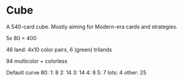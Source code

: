 # Cube

A 540-card cube. Mostly aiming for Modern-era cards and strategies.

5x 80 = 400

46 land: 4x10 color pairs, 6 (green) trilands

94 multicolor + colorless

Default curve 80:
	1: 8
	2: 14
	3: 14
	4: 8
	5: 7
	lots: 4
	other: 25